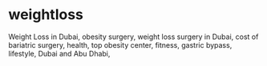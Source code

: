 # weightloss
Weight Loss in Dubai, obesity surgery, weight loss surgery in Dubai, cost of bariatric surgery, health, top obesity center, fitness, gastric bypass, lifestyle, Dubai and Abu Dhabi, 
